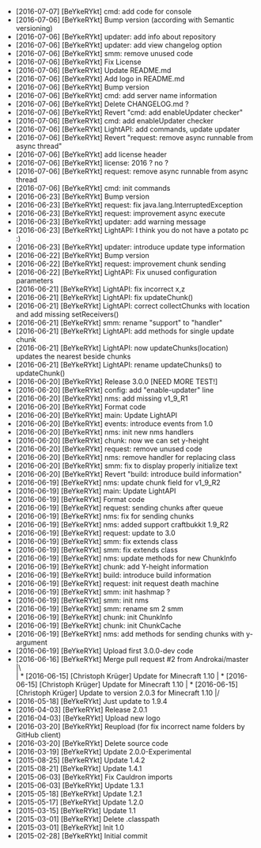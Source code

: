* [2016-07-07] [BeYkeRYkt] cmd: add code for console
* [2016-07-06] [BeYkeRYkt] Bump version (according with Semantic versioning)
* [2016-07-06] [BeYkeRYkt] updater: add info about repository
* [2016-07-06] [BeYkeRYkt] updater: add view changelog option
* [2016-07-06] [BeYkeRYkt] smm: remove unused code
* [2016-07-06] [BeYkeRYkt] Fix License
* [2016-07-06] [BeYkeRYkt] Update README.md
* [2016-07-06] [BeYkeRYkt] Add logo in README.md
* [2016-07-06] [BeYkeRYkt] Bump version
* [2016-07-06] [BeYkeRYkt] cmd: add server name information
* [2016-07-06] [BeYkeRYkt] Delete CHANGELOG.md ?
* [2016-07-06] [BeYkeRYkt] Revert "cmd: add enableUpdater checker"
* [2016-07-06] [BeYkeRYkt] cmd: add enableUpdater checker
* [2016-07-06] [BeYkeRYkt] LightAPI: add commands, update updater
* [2016-07-06] [BeYkeRYkt] Revert "request: remove async runnable from async thread"
* [2016-07-06] [BeYkeRYkt] add license header
* [2016-07-06] [BeYkeRYkt] license: 2016 ? no ?
* [2016-07-06] [BeYkeRYkt] request: remove async runnable from async thread
* [2016-07-06] [BeYkeRYkt] cmd: init commands
* [2016-06-23] [BeYkeRYkt] Bump version
* [2016-06-23] [BeYkeRYkt] request: fix java.lang.InterruptedException
* [2016-06-23] [BeYkeRYkt] request: improvement async execute
* [2016-06-23] [BeYkeRYkt] updater: add warning message
* [2016-06-23] [BeYkeRYkt] LightAPI: I think you do not have a potato pc :)
* [2016-06-23] [BeYkeRYkt] updater: introduce update type information
* [2016-06-22] [BeYkeRYkt] Bump version
* [2016-06-22] [BeYkeRYkt] request: improvement chunk sending
* [2016-06-22] [BeYkeRYkt] LightAPI: Fix unused configuration parameters
* [2016-06-21] [BeYkeRYkt] LightAPI: fix incorrect x,z
* [2016-06-21] [BeYkeRYkt] LightAPI: fix updateChunk()
* [2016-06-21] [BeYkeRYkt] LightAPI: correct collectChunks with location and add missing setReceivers()
* [2016-06-21] [BeYkeRYkt] smm: rename "support" to "handler"
* [2016-06-21] [BeYkeRYkt] LightAPI: add methods for single update chunk
* [2016-06-21] [BeYkeRYkt] LightAPI: now updateChunks(location) updates the nearest beside chunks
* [2016-06-21] [BeYkeRYkt] LightAPI: rename updateChunks() to updateChunk()
* [2016-06-20] [BeYkeRYkt] Release 3.0.0 [NEED MORE TEST!]
* [2016-06-20] [BeYkeRYkt] config: add "enable-updater" line
* [2016-06-20] [BeYkeRYkt] nms: add missing v1_9_R1
* [2016-06-20] [BeYkeRYkt] Format code
* [2016-06-20] [BeYkeRYkt] main: Update LightAPI
* [2016-06-20] [BeYkeRYkt] events: introduce events from 1.0
* [2016-06-20] [BeYkeRYkt] nms: init new nms handlers
* [2016-06-20] [BeYkeRYkt] chunk: now we can set y-height
* [2016-06-20] [BeYkeRYkt] request: remove unused code
* [2016-06-20] [BeYkeRYkt] nms: remove handler for replacing class
* [2016-06-20] [BeYkeRYkt] smm: fix to display properly initialize text
* [2016-06-20] [BeYkeRYkt] Revert "build: introduce build information"
* [2016-06-19] [BeYkeRYkt] nms: update chunk field for v1_9_R2
* [2016-06-19] [BeYkeRYkt] main: Update LightAPI
* [2016-06-19] [BeYkeRYkt] Format code
* [2016-06-19] [BeYkeRYkt] request: sending chunks after queue
* [2016-06-19] [BeYkeRYkt] nms: fix for sending chunks
* [2016-06-19] [BeYkeRYkt] nms: added support craftbukkit 1.9_R2
* [2016-06-19] [BeYkeRYkt] request: update to 3.0
* [2016-06-19] [BeYkeRYkt] smm: fix extends class
* [2016-06-19] [BeYkeRYkt] smm: fix extends class
* [2016-06-19] [BeYkeRYkt] nms: update methods for new ChunkInfo
* [2016-06-19] [BeYkeRYkt] chunk: add Y-height information
* [2016-06-19] [BeYkeRYkt] build: introduce build information
* [2016-06-19] [BeYkeRYkt] request: init request death machine
* [2016-06-19] [BeYkeRYkt] smm: init hashmap ?
* [2016-06-19] [BeYkeRYkt] smm: init nms
* [2016-06-19] [BeYkeRYkt] smm: rename sm 2 smm
* [2016-06-19] [BeYkeRYkt] chunk: init ChunkInfo
* [2016-06-19] [BeYkeRYkt] chunk: init ChunkCache
* [2016-06-19] [BeYkeRYkt] nms: add methods for sending chunks with y-argument
* [2016-06-19] [BeYkeRYkt] Upload first 3.0.0-dev code
*   [2016-06-16] [BeYkeRYkt] Merge pull request #2 from Androkai/master
|\  
| * [2016-06-15] [Christoph Krüger] Update for Minecraft 1.10
| * [2016-06-15] [Christoph Krüger] Update for Minecraft 1.10
| * [2016-06-15] [Christoph Krüger] Update to version 2.0.3 for Minecraft 1.10
|/  
* [2016-05-18] [BeYkeRYkt] Just update to 1.9.4
* [2016-04-03] [BeYkeRYkt] Release 2.0.1
* [2016-04-03] [BeYkeRYkt] Upload new logo
* [2016-03-20] [BeYkeRYkt] Reupload (for fix incorrect name folders by GitHub client)
* [2016-03-20] [BeYkeRYkt] Delete source code
* [2016-03-19] [BeYkeRYkt] Update 2.0.0-Experimental
* [2015-08-25] [BeYkeRYkt] Update 1.4.2
* [2015-08-21] [BeYkeRYkt] Update 1.4.1
* [2015-06-03] [BeYkeRYkt] Fix Cauldron imports
* [2015-06-03] [BeYkeRYkt] Update 1.3.1
* [2015-05-18] [BeYkeRYkt] Update 1.2.1
* [2015-05-17] [BeYkeRYkt] Update 1.2.0
* [2015-03-15] [BeYkeRYkt] Update 1.1
* [2015-03-01] [BeYkeRYkt] Delete .classpath
* [2015-03-01] [BeYkeRYkt] Init 1.0
* [2015-02-28] [BeYkeRYkt] Initial commit